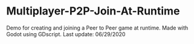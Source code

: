 # Multiplayer-P2P-Join-At-Runtime
Demo for creating and joining a Peer to Peer game at runtime. Made with Godot using GDscript. Last update: 06/29/2020
